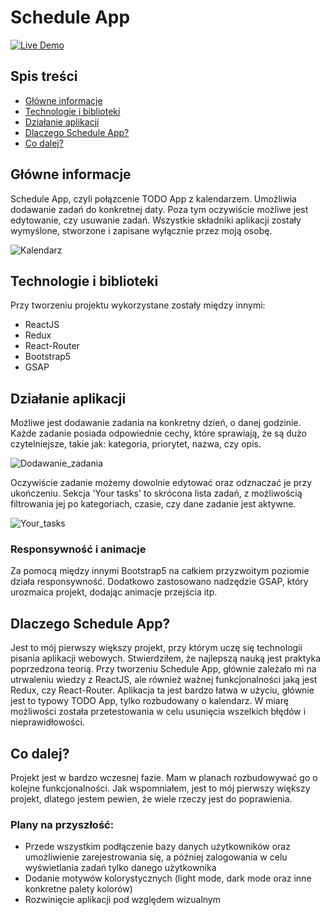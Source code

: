 Schedule App
============
[![Live Demo](https://img.shields.io/badge/demo-online-green.svg)](https://mrphilipp0.github.io/schedule/)

## Spis treści
* [Główne informacje](#główne-informacje)
* [Technologie i biblioteki](#technologie-i-biblioteki)
* [Działanie aplikacji](#działanie-aplikacji)
* [Dlaczego Schedule App?](#dlaczego-schedule-app)
* [Co dalej?](#co-dalej)

## Główne informacje

Schedule App, czyli połązcenie TODO App z kalendarzem. Umożliwia dodawanie zadań do konkretnej daty. Poza tym oczywiście możliwe jest edytowanie, czy usuwanie zadań. Wszystkie składniki aplikacji zostały wymyślone, stworzone i zapisane wyłącznie przez moją osobę.

![Kalendarz](https://imgur.com/62NP8kc.png)

## Technologie i biblioteki
Przy tworzeniu projektu wykorzystane zostały między innymi:
- ReactJS
- Redux
- React-Router
- Bootstrap5
- GSAP

## Działanie aplikacji
Możliwe jest dodawanie zadania na konkretny dzień, o danej godzinie. Każde zadanie posiada odpowiednie cechy, które sprawiają, że są dużo czytelniejsze, takie jak: kategoria, priorytet, nazwa, czy opis.

![Dodawanie_zadania](https://imgur.com/20VlKWq.png)

Oczywiście zadanie możemy dowolnie edytować oraz odznaczać je przy ukończeniu. Sekcja 'Your tasks' to skrócona lista zadań, z możliwością filtrowania jej po kategoriach, czasie, czy dane zadanie jest aktywne. 

![Your_tasks](https://imgur.com/ind0U3Y.png)

### Responsywność i animacje
Za pomocą między innymi Bootstrap5 na całkiem przyzwoitym poziomie działa responsywność. Dodatkowo zastosowano nadzędzie GSAP, który urozmaica projekt, dodając animacje przejścia itp.

## Dlaczego Schedule App?
Jest to mój pierwszy większy projekt, przy którym uczę się technologii pisania aplikacji webowych. Stwierdziłem, że najlepszą nauką jest praktyka poprzedzona teorią. Przy tworzeniu Schedule App, głównie zależało mi na utrwaleniu wiedzy z ReactJS, ale również ważnej funkcjonalności jaką jest Redux, czy React-Router. Aplikacja ta jest bardzo łatwa w użyciu, głównie jest to typowy TODO App, tylko rozbudowany o kalendarz. W miarę możliwości została przetestowania w celu usunięcia wszelkich błędów i nieprawidłowości.

## Co dalej? 
Projekt jest w bardzo wczesnej fazie. Mam w planach rozbudowywać go o kolejne funkcjonalności. Jak wspomniałem, jest to mój pierwszy większy projekt, dlatego jestem pewien, że wiele rzeczy jest do poprawienia.

### Plany na przyszłość:
- Przede wszystkim podłączenie bazy danych użytkowników oraz umożliwienie zarejestrowania się, a później zalogowania w celu wyświetlania zadań tylko danego użytkownika
- Dodanie motywów kolorystycznych (light mode, dark mode oraz inne konkretne palety kolorów)
- Rozwinięcie aplikacji pod względem wizualnym
